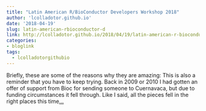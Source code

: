 ```yaml
---
title: "Latin American R/BioConductor Developers Workshop 2018"
author: 'lcolladotor.github.io'
date: '2018-04-19'
slug: latin-american-rbioconductor-d
link: http://lcolladotor.github.io/2018/04/19/latin-american-r-bioconductor-developers-workshop-2018/
categories:
- bloglink
tags:
  - lcolladotorgithubio
---
```


Briefly, these are some of the reasons why they are amazing: This is also a reminder that you have to keep trying. Back in 2009 or 2010 I had gotten an offer of support from Bioc for sending someone to Cuernavaca, but due to funding circumstances it fell through. Like I said, all the pieces fell in the right places this time[... <i class="fas fa-external-link-alt"></i>](http://lcolladotor.github.io/2018/04/19/latin-american-r-bioconductor-developers-workshop-2018/)


